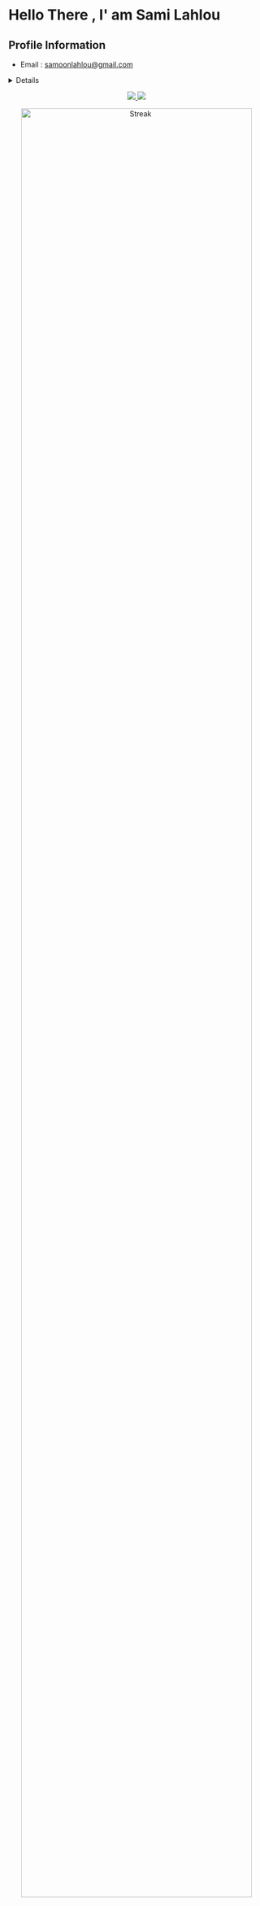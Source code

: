 # Hello There , I' am Sami Lahlou


## Profile Information

- Email : samoonlahlou@gmail.com

<details>


<label>Visitors :</label> <br>
![Visitor Count](https://profile-counter.glitch.me/Samoonlah/count.svg)

</details>


<p align="center">
<a href="https://github.com/Samoonlah">
	<picture>
	<source
		srcset="https://github-readme-stats.vercel.app/api?username=Samoonlah&show_icons=true&theme=github_light&hide_border=true&bg_color=00000000"
		media="(prefers-color-scheme: light)"
	/>
	<img src="https://github-readme-stats.vercel.app/api?username=Samoonlah&show_icons=true&theme=github_dark&hide_border=true&bg_color=00000000">
	</picture>
</a>
<a href="https://github.com/Samoonlah">
	<picture>
	<source
		srcset="https://github-readme-stats.vercel.app/api/top-langs?username=Samoonlah&show_icons=true&theme=github_dark&hide_border=true&bg_color=00000000&layout=compact&langs_count=8&hide=yacc&card_width=340px"
		media="(prefers-color-scheme: light)"
	/>
	<img src="https://github-readme-stats.vercel.app/api/top-langs?username=Samoonlah&show_icons=true&theme=github_dark&hide_border=true&bg_color=00000000&layout=compact&langs_count=8&hide=yacc,java&card_width=340px">
	</picture>
</a>

<p align="center">
  <img src="https://github-readme-streak-stats.herokuapp.com/?user=Samoonlah&show_icons=true&theme=github_dark&hide_border=true" alt="Streak" style="width: 95%;" />
</p>




![giphy (2)](https://github.com/Samoonlah/Samoonlah/assets/172192462/cae70682-dd58-4d0b-ac21-04c0c7509546)


